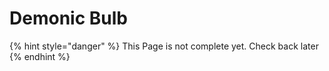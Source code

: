 # Demonic Bulb

{% hint style="danger" %}
This Page is not complete yet. Check back later
{% endhint %}

